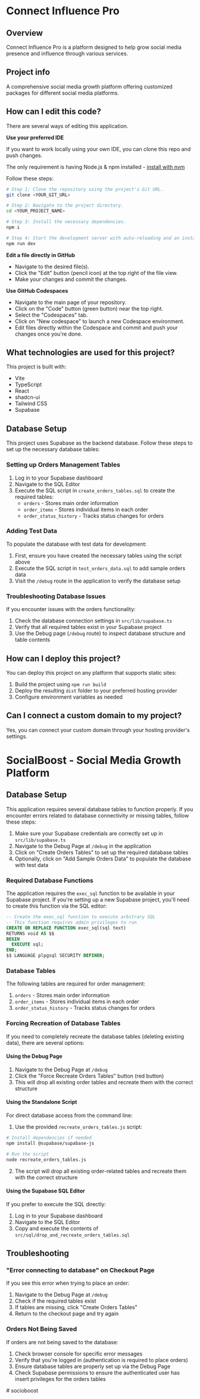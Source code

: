 # Connect Influence Pro

## Overview

Connect Influence Pro is a platform designed to help grow social media presence and influence through various services.

## Project info

A comprehensive social media growth platform offering customized packages for different social media platforms.

## How can I edit this code?

There are several ways of editing this application.

**Use your preferred IDE**

If you want to work locally using your own IDE, you can clone this repo and push changes.

The only requirement is having Node.js & npm installed - [install with nvm](https://github.com/nvm-sh/nvm#installing-and-updating)

Follow these steps:

```sh
# Step 1: Clone the repository using the project's Git URL.
git clone <YOUR_GIT_URL>

# Step 2: Navigate to the project directory.
cd <YOUR_PROJECT_NAME>

# Step 3: Install the necessary dependencies.
npm i

# Step 4: Start the development server with auto-reloading and an instant preview.
npm run dev
```

**Edit a file directly in GitHub**

- Navigate to the desired file(s).
- Click the "Edit" button (pencil icon) at the top right of the file view.
- Make your changes and commit the changes.

**Use GitHub Codespaces**

- Navigate to the main page of your repository.
- Click on the "Code" button (green button) near the top right.
- Select the "Codespaces" tab.
- Click on "New codespace" to launch a new Codespace environment.
- Edit files directly within the Codespace and commit and push your changes once you're done.

## What technologies are used for this project?

This project is built with:

- Vite
- TypeScript
- React
- shadcn-ui
- Tailwind CSS
- Supabase

## Database Setup

This project uses Supabase as the backend database. Follow these steps to set up the necessary database tables:

### Setting up Orders Management Tables

1. Log in to your Supabase dashboard
2. Navigate to the SQL Editor
3. Execute the SQL script in `create_orders_tables.sql` to create the required tables:
   - `orders` - Stores main order information
   - `order_items` - Stores individual items in each order
   - `order_status_history` - Tracks status changes for orders

### Adding Test Data

To populate the database with test data for development:

1. First, ensure you have created the necessary tables using the script above
2. Execute the SQL script in `test_orders_data.sql` to add sample orders data
3. Visit the `/debug` route in the application to verify the database setup

### Troubleshooting Database Issues

If you encounter issues with the orders functionality:

1. Check the database connection settings in `src/lib/supabase.ts`
2. Verify that all required tables exist in your Supabase project
3. Use the Debug page (`/debug` route) to inspect database structure and table contents

## How can I deploy this project?

You can deploy this project on any platform that supports static sites:

1. Build the project using `npm run build`
2. Deploy the resulting `dist` folder to your preferred hosting provider
3. Configure environment variables as needed

## Can I connect a custom domain to my project?

Yes, you can connect your custom domain through your hosting provider's settings.

# SocialBoost - Social Media Growth Platform

## Database Setup

This application requires several database tables to function properly. If you encounter errors related to database connectivity or missing tables, follow these steps:

1. Make sure your Supabase credentials are correctly set up in `src/lib/supabase.ts`
2. Navigate to the Debug Page at `/debug` in the application
3. Click on "Create Orders Tables" to set up the required database tables
4. Optionally, click on "Add Sample Orders Data" to populate the database with test data

### Required Database Functions

The application requires the `exec_sql` function to be available in your Supabase project. If you're setting up a new Supabase project, you'll need to create this function via the SQL editor:

```sql
-- Create the exec_sql function to execute arbitrary SQL
-- This function requires admin privileges to run
CREATE OR REPLACE FUNCTION exec_sql(sql text)
RETURNS void AS $$
BEGIN
  EXECUTE sql;
END;
$$ LANGUAGE plpgsql SECURITY DEFINER;
```

### Database Tables

The following tables are required for order management:

1. `orders` - Stores main order information
2. `order_items` - Stores individual items in each order
3. `order_status_history` - Tracks status changes for orders

### Forcing Recreation of Database Tables

If you need to completely recreate the database tables (deleting existing data), there are several options:

#### Using the Debug Page

1. Navigate to the Debug Page at `/debug`
2. Click the "Force Recreate Orders Tables" button (red button)
3. This will drop all existing order tables and recreate them with the correct structure

#### Using the Standalone Script

For direct database access from the command line:

1. Use the provided `recreate_orders_tables.js` script:
```sh
# Install dependencies if needed
npm install @supabase/supabase-js

# Run the script
node recreate_orders_tables.js
```

2. The script will drop all existing order-related tables and recreate them with the correct structure

#### Using the Supabase SQL Editor

If you prefer to execute the SQL directly:

1. Log in to your Supabase dashboard
2. Navigate to the SQL Editor
3. Copy and execute the contents of `src/sql/drop_and_recreate_orders_tables.sql`

## Troubleshooting

### "Error connecting to database" on Checkout Page

If you see this error when trying to place an order:

1. Navigate to the Debug Page at `/debug`
2. Check if the required tables exist
3. If tables are missing, click "Create Orders Tables"
4. Return to the checkout page and try again

### Orders Not Being Saved

If orders are not being saved to the database:

1. Check browser console for specific error messages
2. Verify that you're logged in (authentication is required to place orders)
3. Ensure database tables are properly set up via the Debug Page
4. Check Supabase permissions to ensure the authenticated user has insert privileges for the orders tables

#   s o c i o b o o s t 
 
 